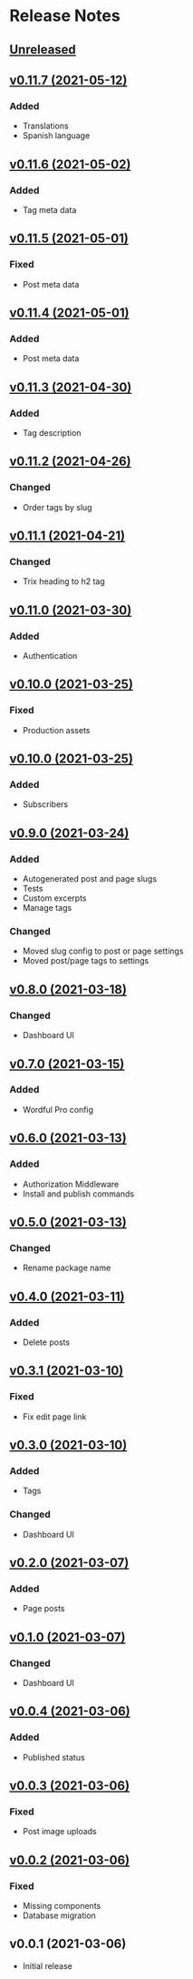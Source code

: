# Release Notes

## [Unreleased](https://github.com/radiocubito/laravel-wordful/compare/v0.11.7...main)

## [v0.11.7 (2021-05-12)](https://github.com/radiocubito/laravel-wordful/compare/v0.11.6...v0.11.7)

### Added

- Translations
- Spanish language

## [v0.11.6 (2021-05-02)](https://github.com/radiocubito/laravel-wordful/compare/v0.11.5...v0.11.6)

### Added

- Tag meta data

## [v0.11.5 (2021-05-01)](https://github.com/radiocubito/laravel-wordful/compare/v0.11.4...v0.11.5)

### Fixed

- Post meta data

## [v0.11.4 (2021-05-01)](https://github.com/radiocubito/laravel-wordful/compare/v0.11.3...v0.11.4)

### Added

- Post meta data

## [v0.11.3 (2021-04-30)](https://github.com/radiocubito/laravel-wordful/compare/v0.11.2...v0.11.3)

### Added

- Tag description

## [v0.11.2 (2021-04-26)](https://github.com/radiocubito/laravel-wordful/compare/v0.11.1...v0.11.2)

### Changed

- Order tags by slug

## [v0.11.1 (2021-04-21)](https://github.com/radiocubito/laravel-wordful/compare/v0.11.0...v0.11.1)

### Changed

- Trix heading to h2 tag

## [v0.11.0 (2021-03-30)](https://github.com/radiocubito/laravel-wordful/compare/v0.10.1...v0.11.0)

### Added

- Authentication

## [v0.10.0 (2021-03-25)](https://github.com/radiocubito/laravel-wordful/compare/v0.10.0...v0.10.1)

### Fixed

- Production assets

## [v0.10.0 (2021-03-25)](https://github.com/radiocubito/laravel-wordful/compare/v0.9.0...v0.10.0)

### Added

- Subscribers

## [v0.9.0 (2021-03-24)](https://github.com/radiocubito/laravel-wordful/compare/v0.8.0...v0.9.0)

### Added

- Autogenerated post and page slugs
- Tests
- Custom excerpts
- Manage tags

### Changed

- Moved slug config to post or page settings
- Moved post/page tags to settings

## [v0.8.0 (2021-03-18)](https://github.com/radiocubito/laravel-wordful/compare/v0.7.0...v0.8.0)

### Changed

- Dashboard UI

## [v0.7.0 (2021-03-15)](https://github.com/radiocubito/laravel-wordful/compare/v0.6.0...v0.7.0)

### Added

- Wordful Pro config

## [v0.6.0 (2021-03-13)](https://github.com/radiocubito/laravel-wordful/compare/v0.5.0...v0.6.0)

### Added

- Authorization Middleware
- Install and publish commands

## [v0.5.0 (2021-03-13)](https://github.com/radiocubito/laravel-wordful/compare/v0.4.0...v0.5.0)

### Changed

- Rename package name

## [v0.4.0 (2021-03-11)](https://github.com/radiocubito/laravel-wordful/compare/v0.3.1...v0.4.0)

### Added

- Delete posts

## [v0.3.1 (2021-03-10)](https://github.com/radiocubito/laravel-wordful/compare/v0.3.0...v0.3.1)

### Fixed

- Fix edit page link

## [v0.3.0 (2021-03-10)](https://github.com/radiocubito/laravel-wordful/compare/v0.2.0...v0.3.0)

### Added

- Tags

### Changed

- Dashboard UI

## [v0.2.0 (2021-03-07)](https://github.com/radiocubito/laravel-wordful/compare/v0.1.0...v0.2.0)

### Added

- Page posts

## [v0.1.0 (2021-03-07)](https://github.com/radiocubito/laravel-wordful/compare/v0.0.4...v0.1.0)

### Changed

- Dashboard UI

## [v0.0.4 (2021-03-06)](https://github.com/radiocubito/laravel-wordful/compare/v0.0.3...v0.0.4)

### Added

- Published status

## [v0.0.3 (2021-03-06)](https://github.com/radiocubito/laravel-wordful/compare/v0.0.2...v0.0.3)

### Fixed

- Post image uploads

## [v0.0.2 (2021-03-06)](https://github.com/radiocubito/laravel-wordful/compare/v0.0.1...v0.0.2)

### Fixed

- Missing components
- Database migration

## v0.0.1 (2021-03-06)

- Initial release

